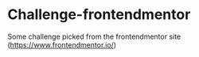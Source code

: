 # Challenge-frontendmentor
Some challenge picked from the frontendmentor site (https://www.frontendmentor.io/)
